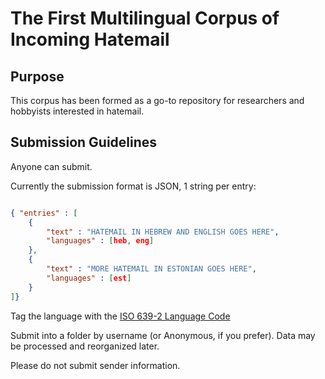 # The First Multilingual Corpus of Incoming Hatemail

## Purpose

This corpus has been formed as a go-to repository for researchers and hobbyists interested in hatemail.

## Submission Guidelines

Anyone can submit.

Currently the submission format is JSON, 1 string per entry:

```json

{ "entries" : [
	{
		"text" : "HATEMAIL IN HEBREW AND ENGLISH GOES HERE",
		"languages" : [heb, eng]
	},
	{
		"text" : "MORE HATEMAIL IN ESTONIAN GOES HERE",
		"languages" : [est]
	}
]}

```

Tag the language with the [ISO 639-2 Language Code](http://www.loc.gov/standards/iso639-2/php/code_list.php)

Submit into a folder by username (or Anonymous, if you prefer). Data may be processed and reorganized later.

Please do not submit sender information.
